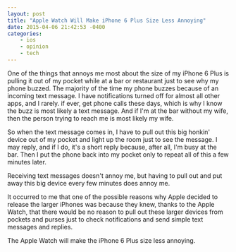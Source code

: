 ```yaml
---
layout: post
title: "Apple Watch Will Make iPhone 6 Plus Size Less Annoying"
date: 2015-04-06 21:42:53 -0400
categories: 
    - ios
    - opinion
    - tech
---
```

One of the things that annoys me most about the size of my iPhone 6 Plus is pulling it out of my pocket while at a bar or restaurant just to see why my phone buzzed. The majority of the time my phone buzzes because of an incoming text message. I have notifications turned off for almost all other apps, and I rarely. if ever, get phone calls these days, which is why I know the buzz is most likely a text message. And if I'm at the bar without my wife, then the person trying to reach me is most likely my wife. 

So when the text message comes in, I have to pull out this big honkin' device out of my pocket and light up the room just to see the message. I may reply, and if I do, it's a short reply because, after all, I'm busy at the bar. Then I put the phone back into my pocket only to repeat all of this a few minutes later. 

Receiving text messages doesn't annoy me, but having to pull out and put away this big device every few minutes does annoy me. 

It occurred to me that one of the possible reasons why Apple decided to release the larger iPhones was because they knew, thanks to the Apple Watch, that there would be no reason to pull out these larger devices from pockets and purses just to check notifications and send simple text messages and replies.

The Apple Watch will make the iPhone 6 Plus size less annoying.
